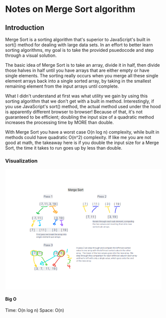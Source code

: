 # Notes on Merge Sort algorithm

## Introduction

Merge Sort is a sorting algorithm that's superior to JavaScript's built in sort() method for dealing with large data sets. In an effort to better learn sorting algorithms, my goal is to take the provided psuedocode and step through a visual solution.

The basic idea of Merge Sort is to take an array, divide it in half, then divide those halves in half until you have arrays that are either empty or have single elements.  The sorting really occurs when you merge all these single element arrays back into a single sorted array, by taking in the smallest remaining element from the input arrays until complete.

What I didn't understand at first was what utility we gain by using this sorting algorithm that we don't get with a built in method.  Interestingly, if you use JavaScript's sort() method, the actual method used under the hood is apparently different browser to browser!  Because of that, it's not guaranteed to be efficient; doubling the input size of a quadratic method increases the processing time by MORE than double.

With Merge Sort you have a worst case O(n log n) complexity, while built in methods could have quadratic O(n^2) complexity.  If like me you are not good at math, the takeaway here is if you double the input size for a Merge Sort, the time it takes to run goes up by less than double.

### Visualization

![UML](mergeSortUML.png)

#### Big O

Time: O(n log n)
Space: O(n)
